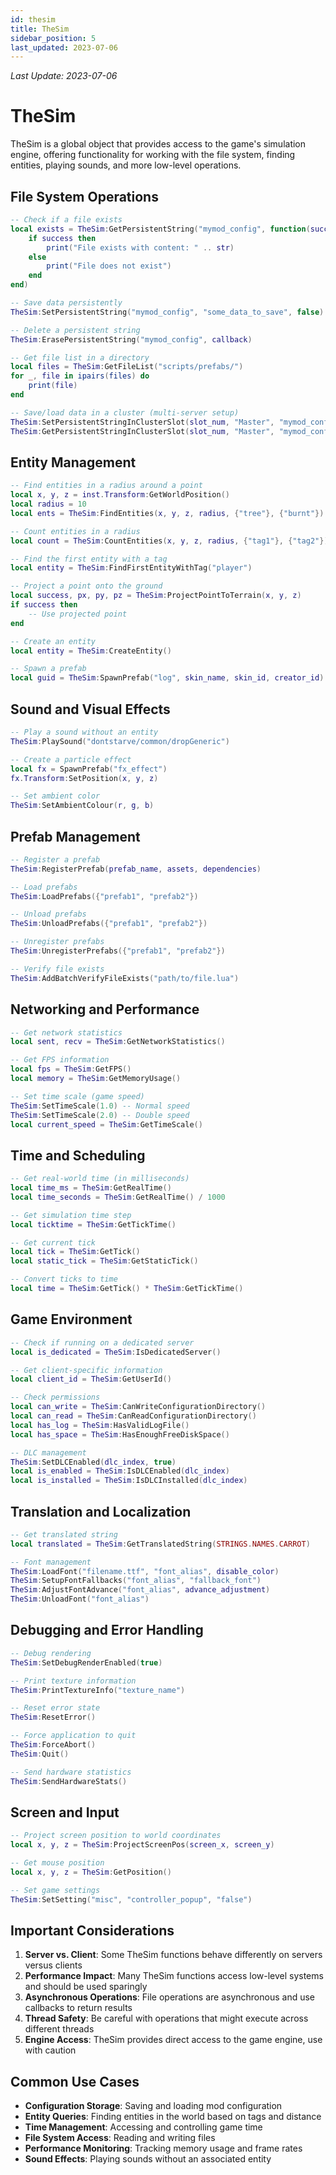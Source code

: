 ```yaml
---
id: thesim
title: TheSim
sidebar_position: 5
last_updated: 2023-07-06
---
```

*Last Update: 2023-07-06*
# TheSim

TheSim is a global object that provides access to the game's simulation engine, offering functionality for working with the file system, finding entities, playing sounds, and more low-level operations.

## File System Operations

```lua
-- Check if a file exists
local exists = TheSim:GetPersistentString("mymod_config", function(success, str)
    if success then
        print("File exists with content: " .. str)
    else
        print("File does not exist")
    end
end)

-- Save data persistently
TheSim:SetPersistentString("mymod_config", "some_data_to_save", false)

-- Delete a persistent string
TheSim:ErasePersistentString("mymod_config", callback)

-- Get file list in a directory
local files = TheSim:GetFileList("scripts/prefabs/")
for _, file in ipairs(files) do
    print(file)
end

-- Save/load data in a cluster (multi-server setup)
TheSim:SetPersistentStringInClusterSlot(slot_num, "Master", "mymod_config", data, false, callback)
TheSim:GetPersistentStringInClusterSlot(slot_num, "Master", "mymod_config", callback)
```

## Entity Management

```lua
-- Find entities in a radius around a point
local x, y, z = inst.Transform:GetWorldPosition()
local radius = 10
local ents = TheSim:FindEntities(x, y, z, radius, {"tree"}, {"burnt"})

-- Count entities in a radius
local count = TheSim:CountEntities(x, y, z, radius, {"tag1"}, {"tag2"})

-- Find the first entity with a tag
local entity = TheSim:FindFirstEntityWithTag("player")

-- Project a point onto the ground
local success, px, py, pz = TheSim:ProjectPointToTerrain(x, y, z)
if success then
    -- Use projected point
end

-- Create an entity
local entity = TheSim:CreateEntity()

-- Spawn a prefab
local guid = TheSim:SpawnPrefab("log", skin_name, skin_id, creator_id)
```

## Sound and Visual Effects

```lua
-- Play a sound without an entity
TheSim:PlaySound("dontstarve/common/dropGeneric")

-- Create a particle effect
local fx = SpawnPrefab("fx_effect")
fx.Transform:SetPosition(x, y, z)

-- Set ambient color
TheSim:SetAmbientColour(r, g, b)
```

## Prefab Management

```lua
-- Register a prefab
TheSim:RegisterPrefab(prefab_name, assets, dependencies)

-- Load prefabs
TheSim:LoadPrefabs({"prefab1", "prefab2"})

-- Unload prefabs
TheSim:UnloadPrefabs({"prefab1", "prefab2"})

-- Unregister prefabs
TheSim:UnregisterPrefabs({"prefab1", "prefab2"})

-- Verify file exists
TheSim:AddBatchVerifyFileExists("path/to/file.lua")
```

## Networking and Performance

```lua
-- Get network statistics
local sent, recv = TheSim:GetNetworkStatistics()

-- Get FPS information
local fps = TheSim:GetFPS()
local memory = TheSim:GetMemoryUsage()

-- Set time scale (game speed)
TheSim:SetTimeScale(1.0) -- Normal speed
TheSim:SetTimeScale(2.0) -- Double speed
local current_speed = TheSim:GetTimeScale()
```

## Time and Scheduling

```lua
-- Get real-world time (in milliseconds)
local time_ms = TheSim:GetRealTime()
local time_seconds = TheSim:GetRealTime() / 1000

-- Get simulation time step
local ticktime = TheSim:GetTickTime()

-- Get current tick
local tick = TheSim:GetTick()
local static_tick = TheSim:GetStaticTick()

-- Convert ticks to time
local time = TheSim:GetTick() * TheSim:GetTickTime()
```

## Game Environment

```lua
-- Check if running on a dedicated server
local is_dedicated = TheSim:IsDedicatedServer()

-- Get client-specific information
local client_id = TheSim:GetUserId()

-- Check permissions
local can_write = TheSim:CanWriteConfigurationDirectory()
local can_read = TheSim:CanReadConfigurationDirectory()
local has_log = TheSim:HasValidLogFile()
local has_space = TheSim:HasEnoughFreeDiskSpace()

-- DLC management
TheSim:SetDLCEnabled(dlc_index, true)
local is_enabled = TheSim:IsDLCEnabled(dlc_index)
local is_installed = TheSim:IsDLCInstalled(dlc_index)
```

## Translation and Localization

```lua
-- Get translated string
local translated = TheSim:GetTranslatedString(STRINGS.NAMES.CARROT)

-- Font management
TheSim:LoadFont("filename.ttf", "font_alias", disable_color)
TheSim:SetupFontFallbacks("font_alias", "fallback_font")
TheSim:AdjustFontAdvance("font_alias", advance_adjustment)
TheSim:UnloadFont("font_alias")
```

## Debugging and Error Handling

```lua
-- Debug rendering
TheSim:SetDebugRenderEnabled(true)

-- Print texture information
TheSim:PrintTextureInfo("texture_name")

-- Reset error state
TheSim:ResetError()

-- Force application to quit
TheSim:ForceAbort()
TheSim:Quit()

-- Send hardware statistics
TheSim:SendHardwareStats()
```

## Screen and Input

```lua
-- Project screen position to world coordinates
local x, y, z = TheSim:ProjectScreenPos(screen_x, screen_y)

-- Get mouse position
local x, y, z = TheSim:GetPosition()

-- Set game settings
TheSim:SetSetting("misc", "controller_popup", "false")
```

## Important Considerations

1. **Server vs. Client**: Some TheSim functions behave differently on servers versus clients
2. **Performance Impact**: Many TheSim functions access low-level systems and should be used sparingly
3. **Asynchronous Operations**: File operations are asynchronous and use callbacks to return results
4. **Thread Safety**: Be careful with operations that might execute across different threads
5. **Engine Access**: TheSim provides direct access to the game engine, use with caution

## Common Use Cases

- **Configuration Storage**: Saving and loading mod configuration
- **Entity Queries**: Finding entities in the world based on tags and distance
- **Time Management**: Accessing and controlling game time
- **File System Access**: Reading and writing files
- **Performance Monitoring**: Tracking memory usage and frame rates
- **Sound Effects**: Playing sounds without an associated entity 
